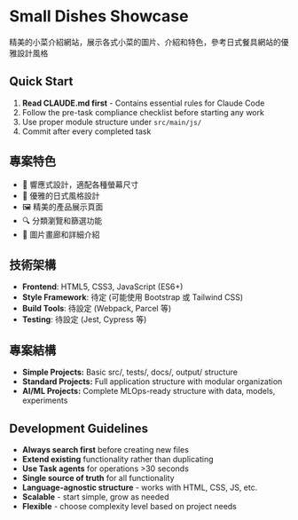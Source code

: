 # Small Dishes Showcase

精美的小菜介紹網站，展示各式小菜的圖片、介紹和特色，參考日式餐具網站的優雅設計風格

## Quick Start

1. **Read CLAUDE.md first** - Contains essential rules for Claude Code
2. Follow the pre-task compliance checklist before starting any work
3. Use proper module structure under `src/main/js/`
4. Commit after every completed task

## 專案特色

- 📱 響應式設計，適配各種螢幕尺寸
- 🎨 優雅的日式風格設計
- 🖼️ 精美的產品展示頁面
- 🔍 分類瀏覽和篩選功能
- 📸 圖片畫廊和詳細介紹

## 技術架構

- **Frontend**: HTML5, CSS3, JavaScript (ES6+)
- **Style Framework**: 待定 (可能使用 Bootstrap 或 Tailwind CSS)
- **Build Tools**: 待設定 (Webpack, Parcel 等)
- **Testing**: 待設定 (Jest, Cypress 等)

## 專案結構

- **Simple Projects:** Basic src/, tests/, docs/, output/ structure
- **Standard Projects:** Full application structure with modular organization  
- **AI/ML Projects:** Complete MLOps-ready structure with data, models, experiments

## Development Guidelines

- **Always search first** before creating new files
- **Extend existing** functionality rather than duplicating  
- **Use Task agents** for operations >30 seconds
- **Single source of truth** for all functionality
- **Language-agnostic structure** - works with HTML, CSS, JS, etc.
- **Scalable** - start simple, grow as needed
- **Flexible** - choose complexity level based on project needs